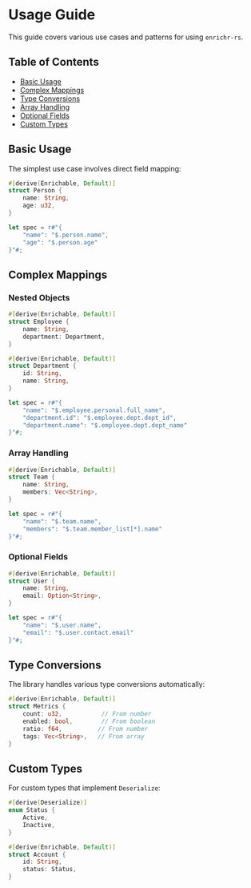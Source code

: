 # Usage Guide

This guide covers various use cases and patterns for using `enrichr-rs`.

## Table of Contents
- [Basic Usage](#basic-usage)
- [Complex Mappings](#complex-mappings)
- [Type Conversions](#type-conversions)
- [Array Handling](#array-handling)
- [Optional Fields](#optional-fields)
- [Custom Types](#custom-types)

## Basic Usage

The simplest use case involves direct field mapping:

```rust
#[derive(Enrichable, Default)]
struct Person {
    name: String,
    age: u32,
}

let spec = r#"{
    "name": "$.person.name",
    "age": "$.person.age"
}"#;
```

## Complex Mappings

### Nested Objects

```rust
#[derive(Enrichable, Default)]
struct Employee {
    name: String,
    department: Department,
}

#[derive(Enrichable, Default)]
struct Department {
    id: String,
    name: String,
}

let spec = r#"{
    "name": "$.employee.personal.full_name",
    "department.id": "$.employee.dept.dept_id",
    "department.name": "$.employee.dept.dept_name"
}"#;
```

### Array Handling

```rust
#[derive(Enrichable, Default)]
struct Team {
    name: String,
    members: Vec<String>,
}

let spec = r#"{
    "name": "$.team.name",
    "members": "$.team.member_list[*].name"
}"#;
```

### Optional Fields

```rust
#[derive(Enrichable, Default)]
struct User {
    name: String,
    email: Option<String>,
}

let spec = r#"{
    "name": "$.user.name",
    "email": "$.user.contact.email"
}"#;
```

## Type Conversions

The library handles various type conversions automatically:

```rust
#[derive(Enrichable, Default)]
struct Metrics {
    count: u32,           // From number
    enabled: bool,        // From boolean
    ratio: f64,          // From number
    tags: Vec<String>,   // From array
}
```

## Custom Types

For custom types that implement `Deserialize`:

```rust
#[derive(Deserialize)]
enum Status {
    Active,
    Inactive,
}

#[derive(Enrichable, Default)]
struct Account {
    id: String,
    status: Status,
}
```